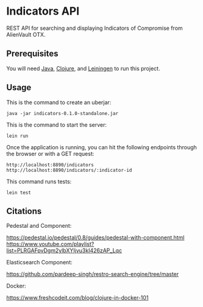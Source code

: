# Indicators API

REST API for searching and displaying Indicators of Compromise from AlienVault OTX.

## Prerequisites

You will need [Java](https://www.oracle.com/java/technologies/downloads/), [Clojure](https://clojure.org/guides/install_clojure), and [Leiningen](https://leiningen.org/) to run this project.

## Usage

This is the command to create an uberjar:
```
java -jar indicators-0.1.0-standalone.jar
```
This is the command to start the server:
```
lein run
```
Once the application is running, you can hit the following endpoints through the browser or with a GET request:
```
http://localhost:8890/indicators
http://localhost:8890/indicators/:indicator-id
```
This command runs tests:
```
lein test
```
## Citations

Pedestal and Component:

https://pedestal.io/pedestal/0.8/guides/pedestal-with-component.html
https://www.youtube.com/playlist?list=PLRGAFpvDgm2ylbXYIjvu3kI426zAP_Lqc

Elasticsearch Component:

https://github.com/pardeep-singh/restro-search-engine/tree/master

Docker:

https://www.freshcodeit.com/blog/clojure-in-docker-101


